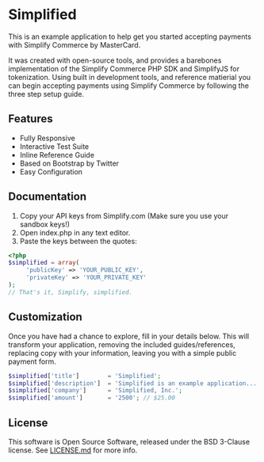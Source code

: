 # Simplified

This is an example application to help get you started accepting payments with Simplify Commerce by MasterCard.

It was created with open-source tools, and provides a barebones implementation of the Simplify Commerce PHP SDK and SimplifyJS for tokenization. Using built in development tools, and reference matierial you can begin accepting payments using Simplify Commerce by following the three step setup guide.

## Features
* Fully Responsive
* Interactive Test Suite
* Inline Reference Guide
* Based on Bootstrap by Twitter
* Easy Configuration

## Documentation

1. Copy your API keys from Simplify.com (Make sure you use your sandbox keys!)
2. Open index.php in any text editor.
3. Paste the keys between the quotes:

```php
<?php
$simplified = array(
     'publicKey' => 'YOUR_PUBLIC_KEY',
     'privateKey' => 'YOUR_PRIVATE_KEY'
);
// That's it, Simplify, simplified.
```

## Customization

Once you have had a chance to explore, fill in your details below. This will transform your application, removing the included guides/references, replacing copy with your information, leaving you with a simple public payment form.

```php
$simplified['title']        = 'Simplified';
$simplified['description']  = 'Simplified is an example application...';
$simplified['company']      = 'Simplified, Inc.';
$simplified['amount']       = '2500'; // $25.00
```

## License
This software is Open Source Software, released under the BSD 3-Clause license. See [LICENSE.md](LICENSE.md) for more info.